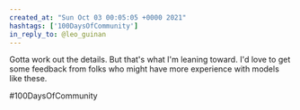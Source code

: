 ```yaml
---
created_at: "Sun Oct 03 00:05:05 +0000 2021"
hashtags: ['100DaysOfCommunity']
in_reply_to: @leo_guinan
---
```


Gotta work out the details. But that's what I'm leaning toward. I'd love to get some feedback from folks who might have more experience with models like these. 

#100DaysOfCommunity